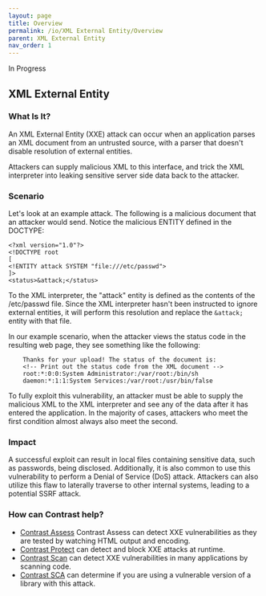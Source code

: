 ```yaml
---
layout: page
title: Overview
permalink: /io/XML External Entity/Overview
parent: XML External Entity
nav_order: 1
---
```


In Progress 


## XML External Entity 


### What Is It? 

An XML External Entity (XXE) attack can occur when an application parses an XML document from an untrusted source, with a parser that doesn't disable resolution of external entities. 

Attackers can supply malicious XML to this interface, and trick the XML interpreter into leaking sensitive server side data back to the attacker.


### Scenario 


Let's look at an example attack. The following is a malicious document that an attacker would send. 
Notice the malicious ENTITY defined in the DOCTYPE: 

```
<?xml version="1.0"?>
<!DOCTYPE root
[
<!ENTITY attack SYSTEM "file:///etc/passwd">
]>
<status>&attack;</status>
``` 

To the XML interpreter, the "attack" entity is defined as the contents of the /etc/passwd file. 
Since the XML interpreter hasn't been instructed to ignore external entities, it will perform this resolution and replace the `&attack;` entity with that file. 

In our example scenario, when the attacker views the status code in the resulting web page, they see something like the following: 

```
    Thanks for your upload! The status of the document is:
    <!-- Print out the status code from the XML document -->
    root:*:0:0:System Administrator:/var/root:/bin/sh
    daemon:*:1:1:System Services:/var/root:/usr/bin/false
```

To fully exploit this vulnerability, an attacker must be able to supply the malicious XML to the XML interpreter and see any of the data after it has entered the application. 
In the majority of cases, attackers who meet the first condition almost always also meet the second.



### Impact

A successful exploit can result in local files containing sensitive data, such as passwords, being disclosed.
Additionally, it is also common to use this vulnerability to perform a Denial of Service (DoS) attack. 
Attackers can also utilize this flaw to laterally traverse to other internal systems, leading to a potential SSRF attack.



### How can Contrast help? 

- [Contrast Assess](https://www.contrastsecurity.com/contrast-assess) Contrast Assess can detect XXE vulnerabilities as they are tested by watching HTML output and encoding.
- [Contrast Protect](https://www.contrastsecurity.com/contrast-protect) can detect and block XXE attacks at runtime. 
- [Contrast Scan](https://www.contrastsecurity.com/contrast-scan) can detect XXE vulnerabilities in many applications by scanning code.
- [Contrast SCA](https://www.contrastsecurity.com/contrast-sca) can determine if you are using a vulnerable version of a library with this attack.

